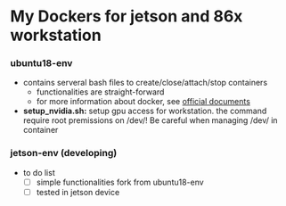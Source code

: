 # My Dockers for jetson and 86x workstation

### ubuntu18-env 
  - contains serveral bash files to create/close/attach/stop containers
    - functionalities are straight-forward
    - for more information about docker, see [official documents](https://docs.docker.com/)
  - **setup_nvidia.sh:** setup gpu access for workstation. the command require root premissions on /dev/! Be careful when managing /dev/ in container

### jetson-env (developing)
  - to do list
    - [ ] simple functionalities fork from ubuntu18-env
    - [ ] tested in jetson device
